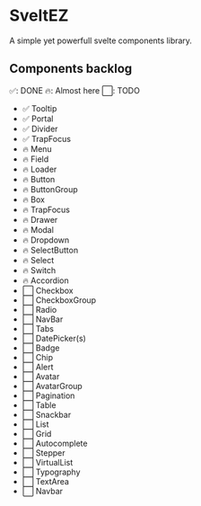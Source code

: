 # SveltEZ

A simple yet powerfull svelte components library.

## Components backlog

✅: DONE
🔥: Almost here
⬜️: TODO


- ✅ Tooltip
- ✅ Portal
- ✅ Divider
- ✅ TrapFocus
- 🔥 Menu
- 🔥 Field
- 🔥 Loader
- 🔥 Button
- 🔥 ButtonGroup
- 🔥 Box
- 🔥 TrapFocus
- 🔥 Drawer
- 🔥 Modal
- 🔥 Dropdown
- 🔥 SelectButton
- 🔥 Select
- 🔥 Switch
- 🔥 Accordion
- ⬜️ Checkbox
- ⬜️ CheckboxGroup
- ⬜️ Radio
- ⬜️ NavBar
- ⬜️ Tabs
- ⬜️ DatePicker(s)
- ⬜️ Badge
- ⬜️ Chip
- ⬜️ Alert
- ⬜️ Avatar
- ⬜️ AvatarGroup
- ⬜️ Pagination
- ⬜️ Table
- ⬜️ Snackbar
- ⬜️ List
- ⬜️ Grid
- ⬜️ Autocomplete
- ⬜️ Stepper
- ⬜️ VirtualList
- ⬜️ Typography
- ⬜️ TextArea
- ⬜️ Navbar

